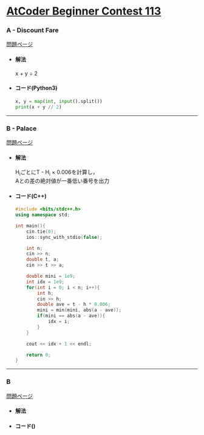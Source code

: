 # [AtCoder Beginner Contest 113](https://atcoder.jp/contests/abc113)  
  
### A - Discount Fare  
[問題ページ](https://atcoder.jp/contests/abc113/tasks/abc113_a)  
- #### 解法  
    x + y ÷ 2  
- #### コード(Python3)  
  
    ```python
    x, y = map(int, input().split())
    print(x + y // 2)
    ```
  
---
  
### B - Palace  
[問題ページ](https://atcoder.jp/contests/abc113/tasks/abc113_b)  
- #### 解法  
    H<sub>i</sub>ごとにT - H<sub>i</sub> × 0.006を計算し，  
    Aとの差の絶対値が一番低い番号を出力  
- #### コード(C++)  
  
    ```cpp
    #include <bits/stdc++.h>
    using namespace std;

    int main(){
        cin.tie(0);
        ios::sync_with_stdio(false);

        int n;
        cin >> n;
        double t, a;
        cin >> t >> a;

        double mini = 1e9;
        int idx = 1e9;
        for(int i = 0; i < n; i++){
            int h;
            cin >> h;
            double ave = t - h * 0.006;
            mini = min(mini, abs(a - ave));
            if(mini == abs(a - ave)){
                idx = i;
            }
        }

        cout << idx + 1 << endl;

        return 0;
    }
    ```
  
---

### B  
[問題ページ]()  
- #### 解法  

- #### コード()  

```
```